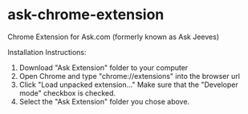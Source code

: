# ask-chrome-extension
Chrome Extension for Ask.com (formerly known as Ask Jeeves)

Installation Instructions:
1. Download "Ask Extension" folder to your computer
2. Open Chrome and type "chrome://extensions" into the browser url
3. Click "Load unpacked extension..."
    Make sure that the "Developer mode" checkbox is checked.
4. Select the "Ask Extension" folder you chose above.
